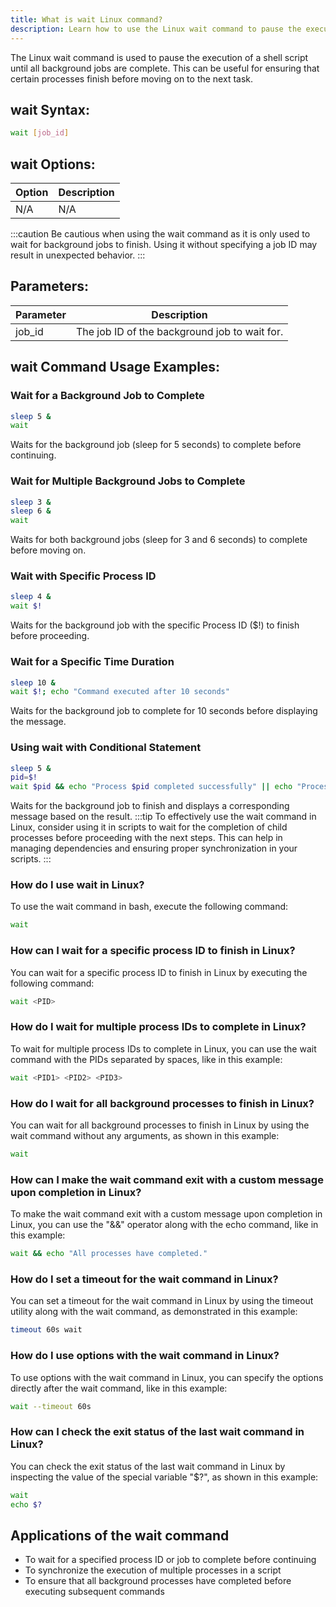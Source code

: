 ```yaml
---
title: What is wait Linux command?
description: Learn how to use the Linux wait command to pause the execution of a shell script until all background jobs are complete. 
---
```


The Linux wait command is used to pause the execution of a shell script until all background jobs are complete. This can be useful for ensuring that certain processes finish before moving on to the next task.

## wait Syntax:
```bash
wait [job_id]
```

## wait Options:
| Option | Description |
|--------|-------------|
| N/A    | N/A         |

:::caution
Be cautious when using the wait command as it is only used to wait for background jobs to finish. Using it without specifying a job ID may result in unexpected behavior.
:::

## Parameters:
| Parameter | Description                        |
|-----------|------------------------------------|
| job_id    | The job ID of the background job to wait for.       |
## wait Command Usage Examples:

### Wait for a Background Job to Complete
```bash
sleep 5 &
wait
```
Waits for the background job (sleep for 5 seconds) to complete before continuing.

### Wait for Multiple Background Jobs to Complete
```bash
sleep 3 &
sleep 6 &
wait
```
Waits for both background jobs (sleep for 3 and 6 seconds) to complete before moving on.

### Wait with Specific Process ID
```bash
sleep 4 &
wait $!
```
Waits for the background job with the specific Process ID ($!) to finish before proceeding.

### Wait for a Specific Time Duration
```bash
sleep 10 &
wait $!; echo "Command executed after 10 seconds"
```
Waits for the background job to complete for 10 seconds before displaying the message.

### Using wait with Conditional Statement
```bash
sleep 5 &
pid=$!
wait $pid && echo "Process $pid completed successfully" || echo "Process $pid was terminated"
```
Waits for the background job to finish and displays a corresponding message based on the result.
:::tip
To effectively use the wait command in Linux, consider using it in scripts to wait for the completion of child processes before proceeding with the next steps. This can help in managing dependencies and ensuring proper synchronization in your scripts.
:::

### How do I use wait in Linux?
To use the wait command in bash, execute the following command:
```bash
wait
```

### How can I wait for a specific process ID to finish in Linux?
You can wait for a specific process ID to finish in Linux by executing the following command:
```bash
wait <PID>
```

### How do I wait for multiple process IDs to complete in Linux?
To wait for multiple process IDs to complete in Linux, you can use the wait command with the PIDs separated by spaces, like in this example:
```bash
wait <PID1> <PID2> <PID3>
```

### How do I wait for all background processes to finish in Linux?
You can wait for all background processes to finish in Linux by using the wait command without any arguments, as shown in this example:
```bash
wait
```

### How can I make the wait command exit with a custom message upon completion in Linux?
To make the wait command exit with a custom message upon completion in Linux, you can use the "&&" operator along with the echo command, like in this example:
```bash
wait && echo "All processes have completed."
```

### How do I set a timeout for the wait command in Linux?
You can set a timeout for the wait command in Linux by using the timeout utility along with the wait command, as demonstrated in this example:
```bash
timeout 60s wait
```

### How do I use options with the wait command in Linux?
To use options with the wait command in Linux, you can specify the options directly after the wait command, like in this example:
```bash
wait --timeout 60s
```

### How can I check the exit status of the last wait command in Linux?
You can check the exit status of the last wait command in Linux by inspecting the value of the special variable "$?", as shown in this example:
```bash
wait
echo $?
```

## Applications of the wait command

- To wait for a specified process ID or job to complete before continuing
- To synchronize the execution of multiple processes in a script
- To ensure that all background processes have completed before executing subsequent commands
